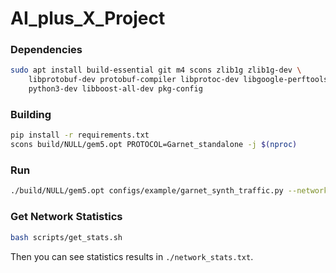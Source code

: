 # AI_plus_X_Project

### Dependencies

```bash
sudo apt install build-essential git m4 scons zlib1g zlib1g-dev \
    libprotobuf-dev protobuf-compiler libprotoc-dev libgoogle-perftools-dev \
    python3-dev libboost-all-dev pkg-config
```

### Building

```bash
pip install -r requirements.txt
scons build/NULL/gem5.opt PROTOCOL=Garnet_standalone -j $(nproc)
```

### Run

```bash
./build/NULL/gem5.opt configs/example/garnet_synth_traffic.py --network=garnet --num-cpus=36 --num-dest=72 --num-dirs=128 --topology=Dragonfly --routers-per-group=4 --global-channels-per-router=2 --routing-algorithm=4 --inj-vnet=0 --synthetic=uniform_random --sim-cycles=10000 --injectionrate=0.01
```

### Get Network Statistics

```bash
bash scripts/get_stats.sh
```
Then you can see statistics results in `./network_stats.txt`.

